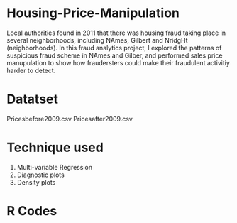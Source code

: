 # Housing-Price-Manipulation
Local authorities found in 2011 that there was housing fraud taking place in several neighborhoods, including NAmes, Gilbert and NridgHt (neighborhoods). In this fraud analytics project, I explored the patterns of suspicious fraud scheme in NAmes and Gilber, and performed sales price manupulation to show how fraudersters could make their fraudulent activitiy harder to detect.

# Datatset
Pricesbefore2009.csv
Pricesafter2009.csv

# Technique used
1. Multi-variable Regression 
2. Diagnostic plots
3. Density plots

# R Codes
